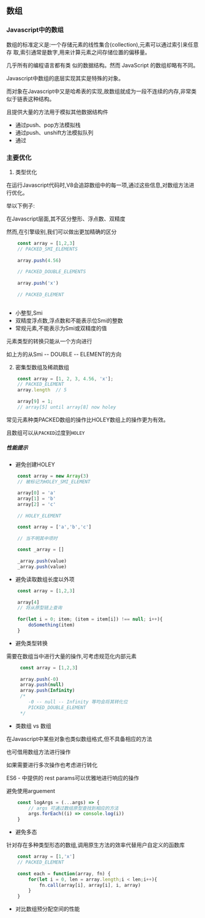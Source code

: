 ## 数组

### Javascript中的数组

数组的标准定义是:一个存储元素的线性集合(collection),元素可以通过索引来任意存 取,索引通常是数字,用来计算元素之间存储位置的偏移量。

几乎所有的编程语言都有类 似的数据结构。然而 JavaScript 的数组却略有不同。

Javascript中数组的底层实现其实是特殊的对象。

而对象在Javascript中又是哈希表的实现,故数组就成为一段不连续的内存,非常类似于链表这种结构。

且提供大量的方法用于模拟其他数据结构件

* 通过push、pop方法模拟栈
* 通过push、unshift方法模拟队列
* 通过

### 主要优化

1. 类型优化

在运行Javascript代码时,V8会追踪数组中的每一项,通过这些信息,对数组方法进行优化。

举以下例子:

在Javascript层面,其不区分整形、浮点数、双精度

然而,在引擎级别,我们可以做出更加精确的区分

```javascript
    const array = [1,2,3]
    // PACKED_SMI_ELEMENTS
    
    array.push(4.56)
    
    // PACKED_DOUBLE_ELEMENTS
    
    array.push('x')
    
    // PACKED_ELEMENT
    
```

* 小整型,Smi
* 双精度浮点数,浮点数和不能表示位Smi的整数
* 常规元素,不能表示为Smi或双精度的值

元素类型的转换只能从一个方向进行

如上方的从Smi -- DOUBLE -- ELEMENT的方向

2. 密集型数组及稀疏数组

```javascript
    const array = [1, 2, 3, 4.56, 'x'];
    // PACKED_ELEMENT
    array.length  // 5
    
    array[9] = 1;
    // array[5] until array[8] now holey    

```

常见元素种类PACKED数组的操作比HOLEY数组上的操作更为有效。

且数组可以从`PACKED`过度到`HOLEY`

##### 性能提示

* 避免创建HOLEY

```javascript
    const array = new Array(3)
    // 被标记为HOLEY_SMI_ELEMENT
    
    array[0] = 'a'
    array[1] = 'b'
    array[2] = 'c'
    
    // HOLEY_ELEMENT
```

```javascript
    const array = ['a','b','c']
    
    // 当不明其中项时
    
    const _array = []
    
    _array.push(value)
    _array.push(value)
```

* 避免读取数组长度以外项

```javascript
    const array = [1,2,3]
    
    array[4] 
    // 将从原型链上查询
    
    for(let i = 0; item; (item = item[i]) !== null; i++){
        doSomething(item)
    }
```

* 避免类型转换

需要在数组当中进行大量的操作,可考虑规范化内部元素

```javascript
     const array = [1,2,3]
     
     array.push(-0)
     array.push(null)
     array.push(Infinity)
     /*
        -0 -- null -- Infinity 等均会将其转化位
        PICKED_DOUBLE_ELEMENT
     */
```

* 类数组 vs 数组

在Javascript中某些对象也类似数组格式,但不具备相应的方法

也可借用数组方法进行操作

如果需要进行多次操作也考虑进行转化

ES6 - 中提供的 rest params可以优雅地进行响应的操作

避免使用arguement
```javascript
    const logArgs = (...args) => {
        // args 可通过数组原型查找到相应的方法
        args.forEach((i) => console.log(i))
    }
```

* 避免多态

针对存在多种类型形态的数组,调用原生方法的效率代替用户自定义的函数库

```javascript
    const array = [1,'x']
    // PACKED_ELEMENT
    
    const each = function(array, fn) {
        for(let i = 0, len = array.length;i < len;i++){
            fn.call(array[i], array[i], i, array)
        }
    }
```

* 对比数组预分配空间的性能